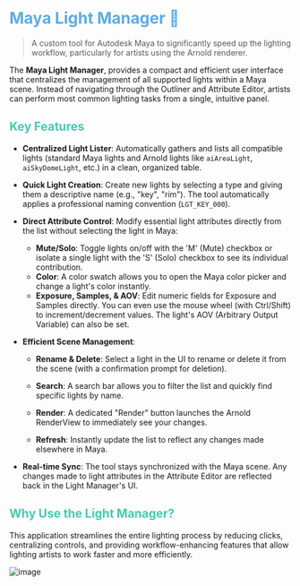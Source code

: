 <h1 style="color: #5DADE2;">Maya Light Manager 🔦</h1>

<blockquote style="color:rgb(85, 88, 91);">A custom tool for Autodesk Maya to significantly speed up the lighting workflow, particularly for artists using the Arnold renderer.</blockquote>

The **Maya Light Manager**, provides a compact and efficient user interface that centralizes the management of all supported lights within a Maya scene. Instead of navigating through the Outliner and Attribute Editor, artists can perform most common lighting tasks from a single, intuitive panel.

<h2 style="color: #48C9B0;">Key Features</h2>

*   **Centralized Light Lister**: Automatically gathers and lists all compatible lights (standard Maya lights and Arnold lights like `aiAreaLight`, `aiSkyDomeLight`, etc.) in a clean, organized table.

*   **Quick Light Creation**: Create new lights by selecting a type and giving them a descriptive name (e.g., "key", "rim"). The tool automatically applies a professional naming convention (`LGT_KEY_000`).

*   **Direct Attribute Control**: Modify essential light attributes directly from the list without selecting the light in Maya:
    *   **Mute/Solo**: Toggle lights on/off with the 'M' (Mute) checkbox or isolate a single light with the 'S' (Solo) checkbox to see its individual contribution.
    *   **Color**: A color swatch allows you to open the Maya color picker and change a light's color instantly.
    *   **Exposure, Samples, & AOV**: Edit numeric fields for Exposure and Samples directly. You can even use the mouse wheel (with Ctrl/Shift) to increment/decrement values. The light's AOV (Arbitrary Output Variable) can also be set.

*   **Efficient Scene Management**:
    *   **Rename & Delete**: Select a light in the UI to rename or delete it from the scene (with a confirmation prompt for deletion).
    *   **Search**: A search bar allows you to filter the list and quickly find specific lights by name.
    *   **Render**: A dedicated "Render" button launches the Arnold RenderView to immediately see your changes.

    *   **Refresh**: Instantly update the list to reflect any changes made elsewhere in Maya.

*   **Real-time Sync**: The tool stays synchronized with the Maya scene. Any changes made to light attributes in the Attribute Editor are reflected back in the Light Manager's UI.

<h2 style="color: #48C9B0;">Why Use the Light Manager?</h2>

This application streamlines the entire lighting process by reducing clicks, centralizing controls, and providing workflow-enhancing features that allow lighting artists to work faster and more efficiently.

![image](https://github.com/user-attachments/assets/f2f5bc38-d3e6-4f1e-bcae-a1209552c95d)


